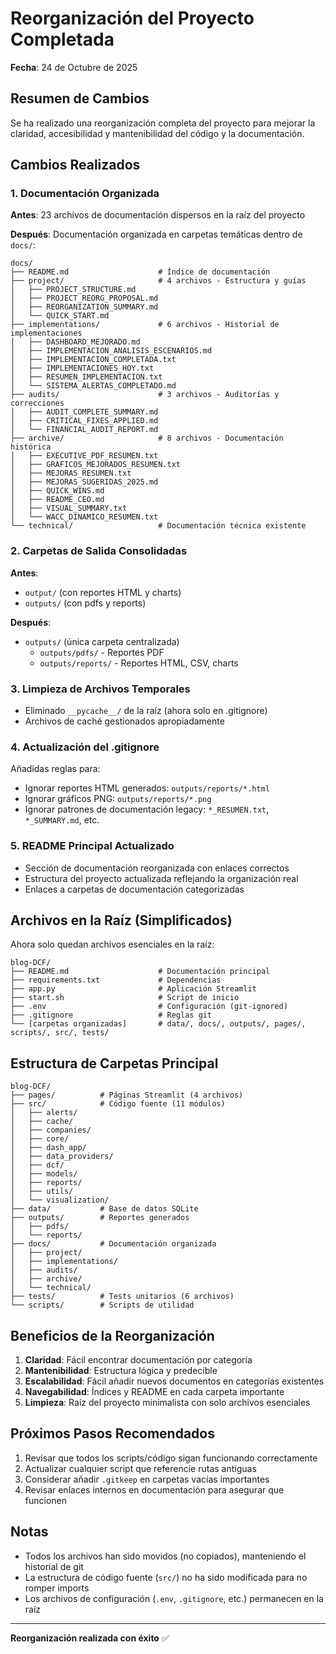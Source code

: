 # Reorganización del Proyecto Completada

**Fecha**: 24 de Octubre de 2025

## Resumen de Cambios

Se ha realizado una reorganización completa del proyecto para mejorar la claridad, accesibilidad y mantenibilidad del código y la documentación.

## Cambios Realizados

### 1. Documentación Organizada

**Antes**: 23 archivos de documentación dispersos en la raíz del proyecto

**Después**: Documentación organizada en carpetas temáticas dentro de `docs/`:

```
docs/
├── README.md                    # Índice de documentación
├── project/                     # 4 archivos - Estructura y guías
│   ├── PROJECT_STRUCTURE.md
│   ├── PROJECT_REORG_PROPOSAL.md
│   ├── REORGANIZATION_SUMMARY.md
│   └── QUICK_START.md
├── implementations/             # 6 archivos - Historial de implementaciones
│   ├── DASHBOARD_MEJORADO.md
│   ├── IMPLEMENTACION_ANALISIS_ESCENARIOS.md
│   ├── IMPLEMENTACION_COMPLETADA.txt
│   ├── IMPLEMENTACIONES_HOY.txt
│   ├── RESUMEN_IMPLEMENTACION.txt
│   └── SISTEMA_ALERTAS_COMPLETADO.md
├── audits/                      # 3 archivos - Auditorías y correcciones
│   ├── AUDIT_COMPLETE_SUMMARY.md
│   ├── CRITICAL_FIXES_APPLIED.md
│   └── FINANCIAL_AUDIT_REPORT.md
├── archive/                     # 8 archivos - Documentación histórica
│   ├── EXECUTIVE_PDF_RESUMEN.txt
│   ├── GRAFICOS_MEJORADOS_RESUMEN.txt
│   ├── MEJORAS_RESUMEN.txt
│   ├── MEJORAS_SUGERIDAS_2025.md
│   ├── QUICK_WINS.md
│   ├── README_CEO.md
│   ├── VISUAL_SUMMARY.txt
│   └── WACC_DINAMICO_RESUMEN.txt
└── technical/                   # Documentación técnica existente
```

### 2. Carpetas de Salida Consolidadas

**Antes**:
- `output/` (con reportes HTML y charts)
- `outputs/` (con pdfs y reports)

**Después**:
- `outputs/` (única carpeta centralizada)
  - `outputs/pdfs/` - Reportes PDF
  - `outputs/reports/` - Reportes HTML, CSV, charts

### 3. Limpieza de Archivos Temporales

- Eliminado `__pycache__/` de la raíz (ahora solo en .gitignore)
- Archivos de caché gestionados apropiadamente

### 4. Actualización del .gitignore

Añadidas reglas para:
- Ignorar reportes HTML generados: `outputs/reports/*.html`
- Ignorar gráficos PNG: `outputs/reports/*.png`
- Ignorar patrones de documentación legacy: `*_RESUMEN.txt`, `*_SUMMARY.md`, etc.

### 5. README Principal Actualizado

- Sección de documentación reorganizada con enlaces correctos
- Estructura del proyecto actualizada reflejando la organización real
- Enlaces a carpetas de documentación categorizadas

## Archivos en la Raíz (Simplificados)

Ahora solo quedan archivos esenciales en la raíz:

```
blog-DCF/
├── README.md                    # Documentación principal
├── requirements.txt             # Dependencias
├── app.py                       # Aplicación Streamlit
├── start.sh                     # Script de inicio
├── .env                         # Configuración (git-ignored)
├── .gitignore                   # Reglas git
└── [carpetas organizadas]       # data/, docs/, outputs/, pages/, scripts/, src/, tests/
```

## Estructura de Carpetas Principal

```
blog-DCF/
├── pages/          # Páginas Streamlit (4 archivos)
├── src/            # Código fuente (11 módulos)
│   ├── alerts/
│   ├── cache/
│   ├── companies/
│   ├── core/
│   ├── dash_app/
│   ├── data_providers/
│   ├── dcf/
│   ├── models/
│   ├── reports/
│   ├── utils/
│   └── visualization/
├── data/           # Base de datos SQLite
├── outputs/        # Reportes generados
│   ├── pdfs/
│   └── reports/
├── docs/           # Documentación organizada
│   ├── project/
│   ├── implementations/
│   ├── audits/
│   ├── archive/
│   └── technical/
├── tests/          # Tests unitarios (6 archivos)
└── scripts/        # Scripts de utilidad
```

## Beneficios de la Reorganización

1. **Claridad**: Fácil encontrar documentación por categoría
2. **Mantenibilidad**: Estructura lógica y predecible
3. **Escalabilidad**: Fácil añadir nuevos documentos en categorías existentes
4. **Navegabilidad**: Índices y README en cada carpeta importante
5. **Limpieza**: Raíz del proyecto minimalista con solo archivos esenciales

## Próximos Pasos Recomendados

1. Revisar que todos los scripts/código sigan funcionando correctamente
2. Actualizar cualquier script que referencie rutas antiguas
3. Considerar añadir `.gitkeep` en carpetas vacías importantes
4. Revisar enlaces internos en documentación para asegurar que funcionen

## Notas

- Todos los archivos han sido movidos (no copiados), manteniendo el historial de git
- La estructura de código fuente (`src/`) no ha sido modificada para no romper imports
- Los archivos de configuración (`.env`, `.gitignore`, etc.) permanecen en la raíz

---

**Reorganización realizada con éxito** ✅
